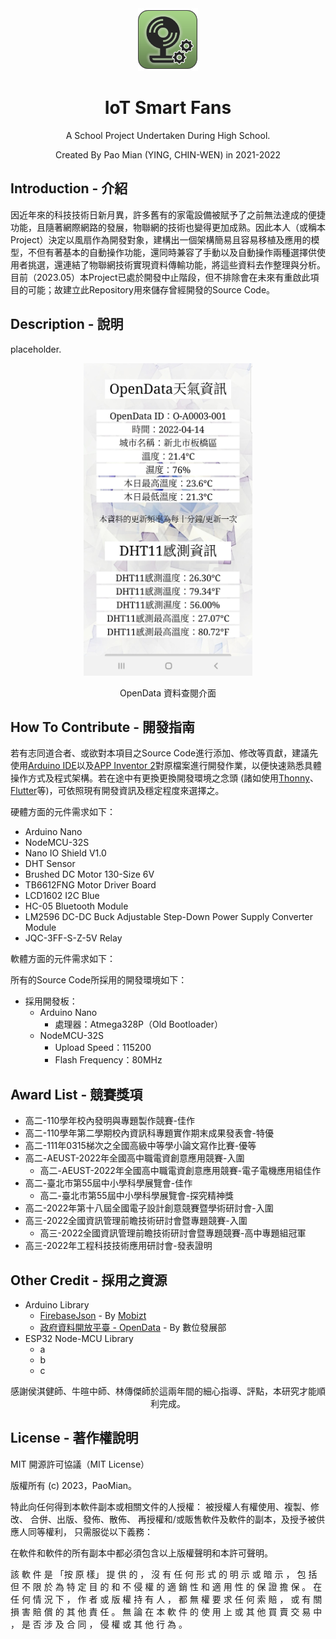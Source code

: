 <div align='center'>
<img src='https://github.com/PaoMian0806/IMF-Code/blob/main/appicon.png' height='100px'>
</div>

<div align='center'>
<h1>IoT Smart Fans</h1>
</div>
<p align='center'>A School Project Undertaken During High School.</p>
<p align='center'>Created By Pao Mian (YING, CHIN-WEN) in 2021-2022</p>

Introduction - 介紹
---

因近年來的科技技術日新月異，許多舊有的家電設備被賦予了之前無法達成的便捷功能，且隨著網際網路的發展，物聯網的技術也變得更加成熟。因此本人（或稱本Project）決定以風扇作為開發對象，建構出一個架構簡易且容易移植及應用的模型，不但有著基本的自動操作功能，還同時兼容了手動以及自動操作兩種選擇供使用者挑選，還連結了物聯網技術實現資料傳輸功能，將這些資料去作整理與分析。目前（2023.05）本Project已處於開發中止階段，但不排除會在未來有重啟此項目的可能；故建立此Repository用來儲存曾經開發的Source Code。

Description - 說明
---

placeholder.

<div align='center'>
<img src='https://github.com/PaoMian0806/IMF-Code/blob/main/Screenshot_01.jpg' height='500px'>
</div>
<p align='center'>OpenData 資料查閱介面</p>

How To Contribute - 開發指南
---

若有志同道合者、或欲對本項目之Source Code進行添加、修改等貢獻，建議先使用[Arduino IDE](https://www.arduino.cc/en/software)以及[APP Inventor 2](https://appinventor.mit.edu)對原檔案進行開發作業，以便快速熟悉具體操作方式及程式架構。若在途中有更換更換開發環境之念頭 (諸如使用[Thonny](https://thonny.org)、[Flutter](https://flutter.dev)等)，可依照現有開發資訊及穩定程度來選擇之。

硬體方面的元件需求如下：

- Arduino Nano
- NodeMCU-32S
- Nano IO Shield V1.0
- DHT Sensor
- Brushed DC Motor 130-Size 6V
- TB6612FNG Motor Driver Board
- LCD1602 I2C Blue
- HC-05 Bluetooth Module
- LM2596 DC-DC Buck Adjustable Step-Down Power Supply Converter Module 
- JQC-3FF-S-Z-5V Relay

軟體方面的元件需求如下：


所有的Source Code所採用的開發環境如下：

- 採用開發板：
    - Arduino Nano
        - 處理器：Atmega328P（Old Bootloader）
    - NodeMCU-32S
        - Upload Speed：115200
        - Flash Frequency：80MHz

Award List - 競賽獎項
---

- 高二-110學年校內發明與專題製作競賽-佳作
- 高二-110學年第二學期校內資訊科專題實作期末成果發表會-特優
- 高二-111年0315梯次之全國高級中等學小論文寫作比賽-優等
- 高二-AEUST-2022年全國高中職電資創意應用競賽-入圍
    - 高二-AEUST-2022年全國高中職電資創意應用競賽-電子電機應用組佳作
- 高二-臺北市第55屆中小學科學展覽會-佳作
    - 高二-臺北市第55屆中小學科學展覽會-探究精神獎
- 高二-2022年第十八屆全國電子設計創意競賽暨學術研討會-入圍
- 高三-2022全國資訊管理前瞻技術研討會暨專題競賽-入圍
    - 高三-2022全國資訊管理前瞻技術研討會暨專題競賽-高中專題組冠軍
- 高三-2022年工程科技技術應用研討會-發表證明

Other Credit - 採用之資源
---

- Arduino Library
    - [FirebaseJson](https://github.com/mobizt/FirebaseJson) - By [Mobizt](https://github.com/mobizt)
    - [政府資料開放平臺 - OpenData](https://data.gov.tw) - By 數位發展部
- ESP32 Node-MCU Library
    - a
    - b
    - c

<p align='center'>感謝侯淇健師、牛暄中師、林傳傑師於這兩年間的細心指導、評點，本研究才能順利完成。</p>

License - 著作權說明
---

MIT 開源許可協議（MIT License）

版權所有 (c) 2023，PaoMian。

特此向任何得到本軟件副本或相關文件的人授權：
被授權人有權使用、複製、修改、 合併、出版、發佈、散佈、
再授權和/或販售軟件及軟件的副本，及授予被供應人同等權利，
只需服從以下義務：

在軟件和軟件的所有副本中都必須包含以上版權聲明和本許可聲明。

該 軟 件 是 「按 原 樣」 提 供 的 ， 沒 有 任 何 形 式 的 明 示 或 暗 示 ， 
包 括 但 不 限 於 為 特 定 目 的 和 不 侵 權 的 適 銷 性 和 適 用 性 的 保 證 擔 保 。 
在 任 何 情 況 下 ， 作 者 或 版 權 持 有 人 ， 都 無 權 要 求 任 何 索 賠 ， 
或 有 關 損 害 賠 償 的 其 他 責 任 。 無 論 在 本 軟 件 的 使 用 上 或 其 他 買 賣 交 易 中 ，
是 否 涉 及 合 同 ， 侵 權 或 其 他 行 為 。
